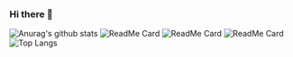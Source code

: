 ### Hi there 👋

<!--
**aaroncastle/aaroncastle** is a ✨ _special_ ✨ repository because its `README.md` (this file) appears on your GitHub profile.

Here are some ideas to get you started:

- 🔭 I’m currently working on ...
- 🌱 I’m currently learning ...
- 👯 I’m looking to collaborate on ...
- 🤔 I’m looking for help with ...
- 💬 Ask me about ...
- 📫 How to reach me: ...
- 😄 Pronouns: ...
- ⚡ Fun fact: ...
-->
![Anurag's github stats](https://github-readme-stats.vercel.app/api?username=aaroncastle&show_icons=true&theme=radical&count_private=true)
![ReadMe Card](https://github-readme-stats.vercel.app/api/pin/?username=aaroncastle&repo=china-regions)
![ReadMe Card](https://github-readme-stats.vercel.app/api/pin/?username=aaroncastle&repo=How-To-Ask-Questions-The-Smart-Way)
![ReadMe Card](https://github-readme-stats.vercel.app/api/pin/?username=aaroncastle&repo=homebrew)
![Top Langs](https://github-readme-stats.vercel.app/api/top-langs/?username=aaroncastle&layout=compact)
